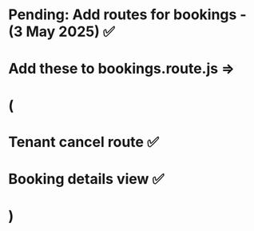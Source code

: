 # Pending: Add routes for bookings - (3 May 2025) ✅

# Add these to bookings.route.js =>
# (
# Tenant cancel route ✅
# Booking details view ✅
# )
